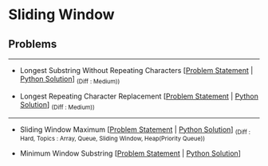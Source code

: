 # Sliding Window

## Problems 

---

- Longest Substring Without Repeating Characters [[Problem Statement](https://leetcode.com/problems/longest-substring-without-repeating-characters) | [Python Solution](/CompetitiveProgramming/SlidingWindow/longestSubstringWithoutRepeatingCharacters.py)] <sub> (Diff : Medium))</sub> 

- Longest Repeating Character Replacement [[Problem Statement](https://leetcode.com/problems/longest-repeating-character-replacement/) | [Python Solution](/CompetitiveProgramming/SlidingWindow/longestRepeatingCharacterReplacement.py)] <sub> (Diff : Medium))</sub> 

---

- Sliding Window Maximum [[Problem Statement](https://leetcode.com/problems/sliding-window-maximum/description/) | [Python Solution](/CompetitiveProgramming/SlidingWindow/slidingWindowMaximum/slidingWindowMaximum.py)] <sub> (Diff : Hard, Topics : Array, Queue, Sliding Window, Heap(Priority Queue))</sub> 

- Minimum Window Substring [[Problem Statement](https://leetcode.com/problems/minimum-window-substring/description/) | [Python Solution](/CompetitiveProgramming/SlidingWindow/minimumWindowSubstrings.py)]

